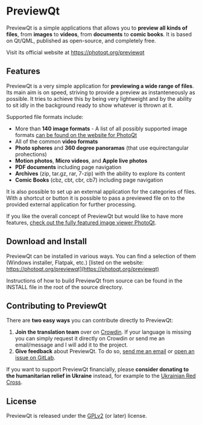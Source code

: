 # PreviewQt

PreviewQt is a simple applications that allows you to **preview all kinds of files**, from **images** to **videos**, from **documents** to **comic books**. It is based on Qt/QML, published as open-source, and completely free.

Visit its official website at https://photoqt.org/previewqt

## Features

PreviewQt is a very simple application for **previewing a wide range of files**. Its main aim is on speed, striving to provide a preview as instanteneously as possible. It tries to achieve this by being very lightweight and by the ability to sit idly in the background ready to show whatever is thrown at it.

Supported file formats include:

- More than **140 image formats** - A list of all possibly supported image formats [can be found on the website for PhotoQt](https://photoqt.org/formats)
- All of the common **video formats**
- **Photo spheres** and **360 degree panoramas** (that use equirectangular prohections)
- **Motion photos**, **Micro videos**, and **Apple live photos**
- **PDF documents** including page navigation
- **Archives** (zip, tar.gz, rar, 7-zip) with the ability to explore its content
- **Comic Books** (cbz, cbt, cbr, cb7) including page navigation

It is also possible to set up an external application for the categories of files. With a shortcut or button it is possible to pass a previewed file on to the provided external application for further processing.

If you like the overall concept of PreviewQt but would like to have more features, [check out the fully featured image viewer PhotoQt](https://photoqt.org).


## Download and Install

PreviewQt can be installed in various ways. You can find a selection of them (Windows installer, Flatpak, etc.) [listed on the website: https://photoqt.org/previewqt](https://photoqt.org/previewqt)

Instructions of how to build PreviewQt from source can be found in the INSTALL file in the root of the source directory.


## Contributing to PreviewQt

There are **two easy ways** you can contribute directly to PreviewQt:

1. **Join the translation team** over on [Crowdin](https://translate.photoqt.org/). If your language is missing you can simply request it directly on Crowdin or send me an email/message and I will add it to the project.
2. **Give feedback** about PreviewQt. To do so, [send me an email](https://photoqt.org.about) or [open an issue on GitLab](https://gitlab.com/luspi/previewqt/-/issues/new).

If you want to support PreviewQt financially, please **consider donating to the humanitarian relief in Ukraine** instead, for example to the [Ukrainian Red Cross](https://go.luspi.de/ukraine).


## License

PreviewQt is released under the [GPLv2](http://www.gnu.org/licenses/old-licenses/gpl-2.0.txt) (or later) license.
